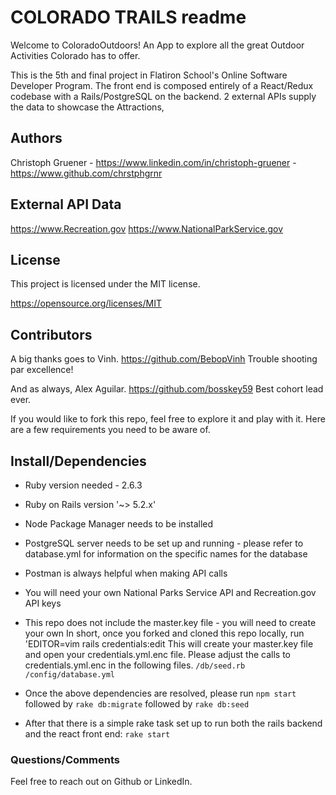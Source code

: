 # COLORADO TRAILS readme

Welcome to ColoradoOutdoors!
An App to explore all the great Outdoor Activities Colorado has to offer. 

This is the 5th and final project in Flatiron School's Online Software Developer Program. 
The front end is composed entirely of a React/Redux codebase with a Rails/PostgreSQL on the backend. 
2 external APIs supply the data to showcase the Attractions, 

## Authors

Christoph Gruener - https://www.linkedin.com/in/christoph-gruener - https://www.github.com/chrstphgrnr

## External API Data

https://www.Recreation.gov
https://www.NationalParkService.gov

## License 

This project is licensed under the MIT license. 

https://opensource.org/licenses/MIT

## Contributors

A big thanks goes to Vinh. https://github.com/BebopVinh
Trouble shooting par excellence! 

And as always, Alex Aguilar. https://github.com/bosskey59
Best cohort lead ever. 





If you would like to fork this repo, feel free to explore it and play with it. 
Here are a few requirements you need to be aware of. 


## Install/Dependencies

* Ruby version needed - 2.6.3
* Ruby on Rails version '~> 5.2.x'
* Node Package Manager needs to be installed
* PostgreSQL server needs to be set up and running - please refer to database.yml for information on the specific names for the database
* Postman is always helpful when making API calls
* You will need your own National Parks Service API and Recreation.gov API keys
* This repo does not include the master.key file - you will need to create your own
    In short, once you forked and cloned this repo locally, run 'EDITOR=vim rails credentials:edit 
    This will create your master.key file and open your credentials.yml.enc file. 
    Please adjust the calls to credentials.yml.enc in the following files. 
    ```/db/seed.rb``` 
    ```/config/database.yml``` 

* Once the above dependencies are resolved, please run ```npm start ``` followed by ```rake db:migrate``` followed by ```rake db:seed``` 
* After that there is a simple rake task set up to run both the rails backend and the react front end: ```rake start```

### Questions/Comments 

Feel free to reach out on Github or LinkedIn. 






